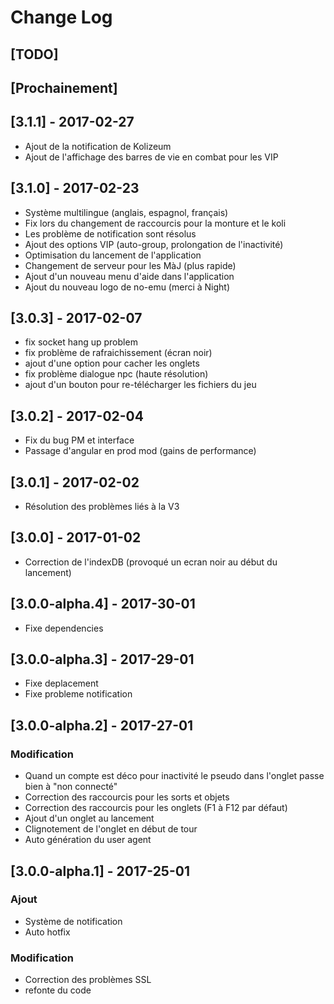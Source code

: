 # Change Log

## [TODO]


## [Prochainement]

## [3.1.1] - 2017-02-27
- Ajout de la notification de Kolizeum
- Ajout de l'affichage des barres de vie en combat pour les VIP


## [3.1.0] - 2017-02-23
- Système multilingue (anglais, espagnol, français)
- Fix lors du changement de raccourcis pour la monture et le koli
- Les problème de notification sont résolus
- Ajout des options VIP (auto-group, prolongation de l'inactivité)
- Optimisation du lancement de l'application
- Changement de serveur pour les MàJ (plus rapide)
- Ajout d'un nouveau menu d'aide dans l'application
- Ajout du nouveau logo de no-emu (merci à Night)

## [3.0.3] - 2017-02-07
- fix socket hang up problem
- fix problème de rafraichissement (écran noir)
- ajout d'une option pour cacher les onglets
- fix problème dialogue npc (haute résolution)
- ajout d'un bouton pour re-télécharger les fichiers du jeu

## [3.0.2] - 2017-02-04
- Fix du bug PM et interface
- Passage d'angular en prod mod (gains de performance)

## [3.0.1] - 2017-02-02
- Résolution des problèmes liés à la V3

## [3.0.0] - 2017-01-02
- Correction de l'indexDB (provoqué un ecran noir au début du lancement)

## [3.0.0-alpha.4] - 2017-30-01
- Fixe dependencies 

## [3.0.0-alpha.3] - 2017-29-01
- Fixe deplacement
- Fixe probleme notification


## [3.0.0-alpha.2] - 2017-27-01
### Modification
- Quand un compte est déco pour inactivité le pseudo dans l'onglet passe bien à "non connecté"
- Correction des raccourcis pour les sorts et objets
- Correction des raccourcis pour les onglets (F1 à F12 par défaut)
- Ajout d'un onglet au lancement
- Clignotement de l'onglet en début de tour
- Auto génération du user agent


## [3.0.0-alpha.1] - 2017-25-01
### Ajout
- Système de notification 
- Auto hotfix 
### Modification
- Correction des problèmes SSL
- refonte du code





